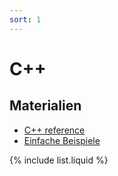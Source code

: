 ```yaml
---
sort: 1
---
```


# C++

## Materialien
- [C++ reference](https://en.cppreference.com/)
- [Einfache Beispiele](https://github.com/eneukirchner/cpp-basics)

{% include list.liquid %}


